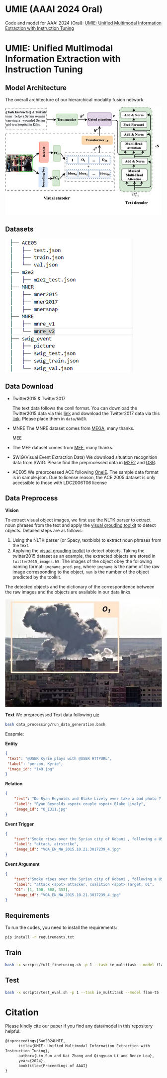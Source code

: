 # UMIE (AAAI 2024 Oral)
Code and model for AAAI 2024 (Oral): [UMIE: Unified Multimodal Information Extraction with Instruction Tuning](https://arxiv.org/abs/2401.03082)


# UMIE: Unified Multimodal Information Extraction with Instruction Tuning

## Model Architecture

The overall architecture of our hierarchical modality fusion network.

![架构图-2-5.drawio](models/model.png)

## Datasets

![path](datasets/path.png)



## Data Download

- Twitter2015 & Twitter2017

  The text data follows the conll format. You can download the Twitter2015 data via this [link](https://drive.google.com/file/d/1qAWrV9IaiBadICFb7mAreXy3llao_teZ/view?usp=sharing) and download the Twitter2017 data via this [link](https://drive.google.com/file/d/1ogfbn-XEYtk9GpUECq1-IwzINnhKGJqy/view?usp=sharing). Please place them in `data/NNER`.
- MNRE
  The MNRE dataset comes from [MEGA](https://github.com/thecharm/MNRE), many thanks.

  MEE
- The MEE dataset comes from [MEE](https://github.com/limanling/m2e2), many thanks.

- SWiG(Visual Event Extraction Data)
We download situation recognition data from SWiG. Please find the preprocessed data in [M2E2](https://github.com/limanling/m2e2/blob/master/src/dataflow/numpy/data_loader_situation.py) and [GSR](https://github.com/allenai/swig).

- ACE05
We preprcoessed ACE following [OneIE](http://blender.cs.illinois.edu/software/oneie/). The sample data format is in sample.json. Due to license reason, the ACE 2005 dataset is only accessible to those with LDC2006T06 license


## Data Preprocess

**Vision**

To extract visual object images, we first use the NLTK parser to extract noun phrases from the text and apply the [visual grouding toolkit](https://github.com/zyang-ur/onestage_grounding) to detect objects. Detailed steps are as follows:

1. Using the NLTK parser (or Spacy, textblob) to extract noun phrases from the text.
2. Applying the [visual grouding toolkit](https://github.com/zyang-ur/onestage_grounding) to detect objects. Taking the twitter2015 dataset as an example, the extracted objects are stored in `twitter2015_images.h5`. The images of the object obey the following naming format: `imgname_pred.png`, where `imgname` is the name of the raw image corresponding to the object, `num` is the number of the object predicted by the toolkit.

The detected objects and the dictionary of the correspondence between the raw images and the objects are available in our data links.

![VOA_EN_NW_2015.10.21.3017239_4](datasets/event.png)

**Text**
We preprcoessed Text data following [uie](https://github.com/universal-ie/UIE/tree/main/dataset_processing)
```bash
bash data_processing/run_data_generation.bash
```

Exapmle:

**Entity**

```json
{
 "text": "@USER Kyrie plays with @USER HTTPURL",
 "label": "person, Kyrie", 
 "image_id": "149.jpg"
}
```

**Relation**

```json
{
	"text": "Do Ryan Reynolds and Blake Lively ever take a bad photo ? 😍",
	"label": "Ryan Reynolds <spot> couple <spot> Blake Lively", 
	"image_id": "O_1311.jpg"
}
```

**Event Trigger**

```json
{
    "text":"Smoke rises over the Syrian city of Kobani , following a US led coalition airstrike, seen from outside Suruc",
    "label": "attack, airstrike",
    "image_id": "VOA_EN_NW_2015.10.21.3017239_4.jpg"
}
```

**Event Argument**

```json
{
    "text":"Smoke rises over the Syrian city of Kobani , following a US led coalition airstrike, seen from outside Suruc",
    "label": "attack <spot> attacker, coalition <spot> Target, O1",
  	"O1": [1, 190, 508, 353],
    "image_id": "VOA_EN_NW_2015.10.21.3017239_4.jpg"
}
```



## Requirements

To run the codes, you need to install the requirements:

```bash
pip install -r requirements.txt
```

## Train

```bash
bash -x scripts/full_finetuning.sh -p 1 --task ie_multitask --model flan-t5 --ports 26754 --epoch 30  --lr 1e-4
```

## Test

```bash
bash -x scripts/test_eval.sh -p 1 --task ie_multitask --model flan-t5 --ports 26768 
```


# Citation
Please kindly cite our paper if you find any data/model in this repository helpful:
```
@inproceedings{Sun2024UMIE,
      title={UMIE: Unified Multimodal Information Extraction with Instruction Tuning}, 
      author={Lin Sun and Kai Zhang and Qingyuan Li and Renze Lou},
      year={2024},
      booktitle={Proceedings of AAAI}
}
```
